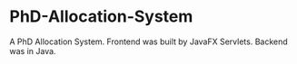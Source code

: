 # PhD-Allocation-System
A PhD Allocation System. Frontend was built by JavaFX Servlets. Backend was in Java. 
